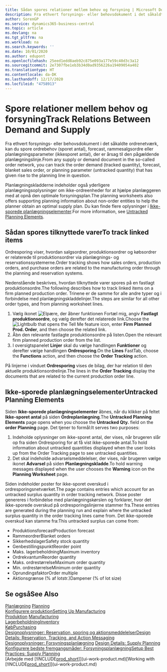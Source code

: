 ```yaml
---
title: Sådan spores relationer mellem behov og forsyning | Microsoft Docs
description: Fra ethvert forsynings- eller behovsdokument i det såkaldte ordrenetværk, kan du spore ordrebehov (sporet antal), forecast, rammesalgsordre eller planlægningsparameter (ikkesporet antal), der er årsag til den pågældende planlægningslinje.
author: SorenGP
ms.service: dynamics365-business-central
ms.topic: article
ms.devlang: na
ms.tgt_pltfrm: na
ms.workload: na
ms.search.keywords: ''
ms.date: 10/01/2020
ms.author: edupont
ms.openlocfilehash: 25eed1edd8aeb92c875e093a177e59c40d3c3a12
ms.sourcegitcommit: 2e7307fbe1eb3b34d0ad9356226a19409054a402
ms.translationtype: HT
ms.contentlocale: da-DK
ms.lasthandoff: 12/17/2020
ms.locfileid: "4758913"
---
```

# <a name="track-relations-between-demand-and-supply"></a><span data-ttu-id="5fd2d-103">Spore relationer mellem behov og forsyning</span><span class="sxs-lookup"><span data-stu-id="5fd2d-103">Track Relations Between Demand and Supply</span></span>
<span data-ttu-id="5fd2d-104">Fra ethvert forsynings- eller behovsdokument i det såkaldte ordrenetværk, kan du spore ordrebehov (sporet antal), forecast, rammesalgsordre eller planlægningsparameter (ikkesporet antal), der er årsag til den pågældende planlægningslinje.</span><span class="sxs-lookup"><span data-stu-id="5fd2d-104">From any supply or demand document in the so-called order network, you can track the order demand (tracked quantity), forecast, blanket sales order, or planning parameter (untracked quantity) that has given rise to the planning line in question.</span></span>

<span data-ttu-id="5fd2d-105">Planlægningskladderne indeholder også yderligere planlægningsoplysninger om ikke-ordreenheder for at hjælpe planlæggeren med at opnå den optimale forsyningsplan.</span><span class="sxs-lookup"><span data-stu-id="5fd2d-105">The planning worksheets also offers supporting planning information about non-order entities to help the planner obtain an optimal supply plan.</span></span> <span data-ttu-id="5fd2d-106">Du kan finde flere oplysninger i [Ikke-sporede planlægningselementer](production-how-track-demand-supply.md#untracked-planning-elements).</span><span class="sxs-lookup"><span data-stu-id="5fd2d-106">For more information, see [Untracked Planning Elements](production-how-track-demand-supply.md#untracked-planning-elements).</span></span>

## <a name="to-track-linked-items"></a><span data-ttu-id="5fd2d-107">Sådan spores tilknyttede varer</span><span class="sxs-lookup"><span data-stu-id="5fd2d-107">To track linked items</span></span>
<span data-ttu-id="5fd2d-108">Ordresporing viser, hvordan salgsordrer, produktionsordrer og købsordrer er relaterede til produktionsordrer via planlægnings- og reservationssystemerne.</span><span class="sxs-lookup"><span data-stu-id="5fd2d-108">Order tracking shows how sales orders, production orders, and purchase orders are related to the manufacturing order through the planning and reservation systems.</span></span>

<span data-ttu-id="5fd2d-109">Nedenstående beskrives, hvordan tilknyttede varer spores på en fastlagt produktionsordre.</span><span class="sxs-lookup"><span data-stu-id="5fd2d-109">The following describes how to track linked items on a firm planned production order.</span></span> <span data-ttu-id="5fd2d-110">Trinene er de samme for alle andre typer og i forbindelse med planlægningskladdelinjer.</span><span class="sxs-lookup"><span data-stu-id="5fd2d-110">The steps are similar for all other order types, and from planning worksheet lines.</span></span>

1. <span data-ttu-id="5fd2d-111">Vælg ikonet ![Elpære, der åbner funktionen Fortæl mig](media/ui-search/search_small.png "Fortæl mig, hvad du vil foretage dig"), angiv **Fastlagt produktionsordre**, og vælg derefter det relaterede link.</span><span class="sxs-lookup"><span data-stu-id="5fd2d-111">Choose the ![Lightbulb that opens the Tell Me feature](media/ui-search/search_small.png "Tell me what you want to do") icon, enter **Firm Planned Prod. Order**, and then choose the related link.</span></span>
2. <span data-ttu-id="5fd2d-112">Åbn den relevante fastlagte produktionsordre på listen.</span><span class="sxs-lookup"><span data-stu-id="5fd2d-112">Open the relevant firm planned production order from the list.</span></span>
3. <span data-ttu-id="5fd2d-113">I oversigtspanelet **Linjer** skal du vælge handlingen **Funktioner** og derefter vælge handlingen **Ordresporing**.</span><span class="sxs-lookup"><span data-stu-id="5fd2d-113">On the **Lines** FastTab, choose the **Functions** action, and then choose the **Order Tracking** action.</span></span>

<span data-ttu-id="5fd2d-114">På linjerne i vinduet **Ordresporing** vises de bilag, der har relation til den aktuelle produktionsordrelinje.</span><span class="sxs-lookup"><span data-stu-id="5fd2d-114">The lines in the **Order Tracking** display the documents that are related to the current production order line.</span></span>

## <a name="untracked-planning-elements"></a><span data-ttu-id="5fd2d-115">Ikke-sporede planlægningselementer</span><span class="sxs-lookup"><span data-stu-id="5fd2d-115">Untracked Planning Elements</span></span>
<span data-ttu-id="5fd2d-116">Siden **Ikke-sporede planlægningselementer** åbnes, når du klikker på feltet **Ikke-sporet antal** på siden **Ordreplanlægning**.</span><span class="sxs-lookup"><span data-stu-id="5fd2d-116">The **Untracked Planning Elements** page opens when you choose the **Untracked Qty.** field on the **order Planning** page.</span></span> <span data-ttu-id="5fd2d-117">Det tjener to formål:</span><span class="sxs-lookup"><span data-stu-id="5fd2d-117">It serves two purposes:</span></span>

1. <span data-ttu-id="5fd2d-118">Indeholde oplysninger om ikke-sporet antal, der vises, når brugeren slår op fra siden Ordresporing for at få vist ikke-sporede antal.</span><span class="sxs-lookup"><span data-stu-id="5fd2d-118">To hold information about untracked quantities displayed when the user looks up from the Order Tracking page to see untracked quantities.</span></span>
2. <span data-ttu-id="5fd2d-119">Det skal indeholde advarselsmeddelelser, der vises, når brugeren vælge ikonet **Advarsel** på siden **Planlægningskladde**.</span><span class="sxs-lookup"><span data-stu-id="5fd2d-119">To hold warning messages displayed when the user chooses the **Warning** icon on the **Planning Worksheet** page.</span></span>

<span data-ttu-id="5fd2d-120">Siden indeholder poster for ikke-sporet overskud i ordresporingsnetværket.</span><span class="sxs-lookup"><span data-stu-id="5fd2d-120">The page contains entries which account for an untracked surplus quantity in order tracking network.</span></span> <span data-ttu-id="5fd2d-121">Disse poster genereres i forbindelse med planlægningskørslen og forklarer, hvor det ikke-sporede overskud på ordresporingslinjerne stammer fra.</span><span class="sxs-lookup"><span data-stu-id="5fd2d-121">These entries are generated during the planning run and explain where the untracked surplus quantity in the order tracking lines came from.</span></span> <span data-ttu-id="5fd2d-122">Det ikke-sporede overskud kan stamme fra:</span><span class="sxs-lookup"><span data-stu-id="5fd2d-122">This untracked surplus can come from:</span></span>

- <span data-ttu-id="5fd2d-123">Produktionsforecast</span><span class="sxs-lookup"><span data-stu-id="5fd2d-123">Production forecast</span></span>
- <span data-ttu-id="5fd2d-124">Rammeordrer</span><span class="sxs-lookup"><span data-stu-id="5fd2d-124">Blanket orders</span></span>
- <span data-ttu-id="5fd2d-125">Sikkerhedslager</span><span class="sxs-lookup"><span data-stu-id="5fd2d-125">Safety stock quantity</span></span>
- <span data-ttu-id="5fd2d-126">Genbestillingspunkt</span><span class="sxs-lookup"><span data-stu-id="5fd2d-126">Reorder point</span></span>
- <span data-ttu-id="5fd2d-127">Maks. lagerbeholdning</span><span class="sxs-lookup"><span data-stu-id="5fd2d-127">Maximum inventory</span></span>
- <span data-ttu-id="5fd2d-128">Ordrekvantum</span><span class="sxs-lookup"><span data-stu-id="5fd2d-128">Reorder quantity</span></span>
- <span data-ttu-id="5fd2d-129">Maks. ordrestørrelse</span><span class="sxs-lookup"><span data-stu-id="5fd2d-129">Maximum order quantity</span></span>
- <span data-ttu-id="5fd2d-130">Min. ordrestørrelse</span><span class="sxs-lookup"><span data-stu-id="5fd2d-130">Minimum order quantity</span></span>
- <span data-ttu-id="5fd2d-131">Oprundingsfaktor</span><span class="sxs-lookup"><span data-stu-id="5fd2d-131">Order multiple</span></span>
- <span data-ttu-id="5fd2d-132">Aktionsgrænse (% af lotstr.)</span><span class="sxs-lookup"><span data-stu-id="5fd2d-132">Dampener (% of lot size)</span></span>

## <a name="see-also"></a><span data-ttu-id="5fd2d-133">Se også</span><span class="sxs-lookup"><span data-stu-id="5fd2d-133">See Also</span></span>  
<span data-ttu-id="5fd2d-134">[Planlægning](production-planning.md) </span><span class="sxs-lookup"><span data-stu-id="5fd2d-134">[Planning](production-planning.md) </span></span>  
[<span data-ttu-id="5fd2d-135">Konfigurere produktion</span><span class="sxs-lookup"><span data-stu-id="5fd2d-135">Setting Up Manufacturing</span></span>](production-configure-production-processes.md)  
<span data-ttu-id="5fd2d-136">[Produktion](production-manage-manufacturing.md)  </span><span class="sxs-lookup"><span data-stu-id="5fd2d-136">[Manufacturing](production-manage-manufacturing.md)  </span></span>  
[<span data-ttu-id="5fd2d-137">Lagerbeholdning</span><span class="sxs-lookup"><span data-stu-id="5fd2d-137">Inventory</span></span>](inventory-manage-inventory.md)  
[<span data-ttu-id="5fd2d-138">Køb</span><span class="sxs-lookup"><span data-stu-id="5fd2d-138">Purchasing</span></span>](purchasing-manage-purchasing.md)  
[<span data-ttu-id="5fd2d-139">Designoplysninger: Reservation, sporing og aktionsmeddelelser</span><span class="sxs-lookup"><span data-stu-id="5fd2d-139">Design Details: Reservation, Tracking, and Action Messaging</span></span>](design-details-reservation-order-tracking-and-action-messaging.md)  
<span data-ttu-id="5fd2d-140">[Designoplysninger: Forsyningsplanlægning](design-details-supply-planning.md) </span><span class="sxs-lookup"><span data-stu-id="5fd2d-140">[Design Details: Supply Planning](design-details-supply-planning.md) </span></span>  
[<span data-ttu-id="5fd2d-141">Konfigurere bedste fremgangsmåder: Forsyningsplanlægning</span><span class="sxs-lookup"><span data-stu-id="5fd2d-141">Setup Best Practices: Supply Planning</span></span>](setup-best-practices-supply-planning.md)  
<span data-ttu-id="5fd2d-142">[Arbejde med [!INCLUDE[prod_short](includes/prod_short.md)]](ui-work-product.md)</span><span class="sxs-lookup"><span data-stu-id="5fd2d-142">[Working with [!INCLUDE[prod_short](includes/prod_short.md)]](ui-work-product.md)</span></span>
